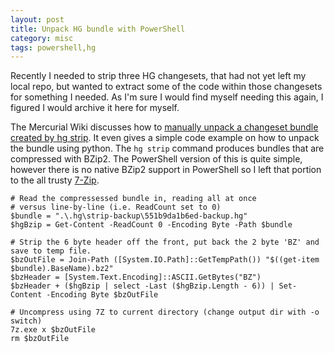 ```yaml
--- 
layout: post 
title: Unpack HG bundle with PowerShell
category: misc
tags: powershell,hg
--- 
```

Recently I needed to strip three HG changesets, that had not yet left 
my local repo, but wanted to extract some of the code within those
changesets for something I needed. As I'm sure I would find myself 
needing this again, I figured I would archive it here for myself. 

The Mercurial Wiki discusses how to [manually unpack a changeset bundle 
created by hg strip](http://mercurial.selenic.com/wiki/ManuallyUnpackingStripBundle). 
It even gives a simple code example on how to unpack the bundle using 
python. The `hg strip` command produces bundles that are compressed 
with BZip2. The PowerShell version of this is quite simple, however 
there is no native BZip2 support in PowerShell so I left that portion 
to the all trusty [7-Zip](http://7-zip.org).

	# Read the compressessed bundle in, reading all at once
	# versus line-by-line (i.e. ReadCount set to 0)
	$bundle = ".\.hg\strip-backup\551b9da1b6ed-backup.hg"
	$hgBzip = Get-Content -ReadCount 0 -Encoding Byte -Path $bundle

	# Strip the 6 byte header off the front, put back the 2 byte 'BZ' and save to temp file.
	$bzOutFile = Join-Path ([System.IO.Path]::GetTempPath()) "$((get-item $bundle).BaseName).bz2"
	$bzHeader = [System.Text.Encoding]::ASCII.GetBytes("BZ")
	$bzHeader + ($hgBzip | select -Last ($hgBzip.Length - 6)) | Set-Content -Encoding Byte $bzOutFile
	
	# Uncompress using 7Z to current directory (change output dir with -o switch)
	7z.exe x $bzOutFile
	rm $bzOutFile

